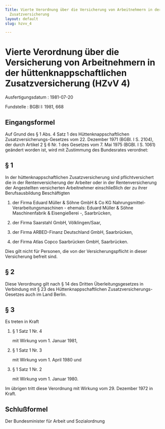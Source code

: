 ```yaml
---
Title: Vierte Verordnung über die Versicherung von Arbeitnehmern in der hüttenknappschaftlichen
  Zusatzversicherung
layout: default
slug: hzvv_4

---
```


# Vierte Verordnung über die Versicherung von Arbeitnehmern in der hüttenknappschaftlichen Zusatzversicherung (HZvV 4)

Ausfertigungsdatum
:   1981-07-20

Fundstelle
:   BGBl I: 1981, 668



## Eingangsformel

Auf Grund des § 1 Abs. 4 Satz 1 des Hüttenknappschaftlichen
Zusatzversicherungs-Gesetzes vom 22. Dezember 1971 (BGBl. I S. 2104),
der durch Artikel 2 § 6 Nr. 1 des Gesetzes vom 7. Mai 1975 (BGBl. I S.
1061) geändert worden ist, wird mit Zustimmung des Bundesrates
verordnet:


## § 1

In der hüttenknappschaftlichen Zusatzversicherung sind
pflichtversichert die in der Rentenversicherung der Arbeiter oder in
der Rentenversicherung der Angestellten versicherten Arbeitnehmer
einschließlich der zu ihrer Berufsausbildung Beschäftigten

1.  der Firma Eduard Müller & Söhne GmbH & Co KG Nahrungsmittel-
    Verarbeitungsmaschinen - ehemals: Eduard Müller & Söhne
    Maschinenfabrik & Eisengießerei -, Saarbrücken,


2.  der Firma Saarstahl GmbH, Völklingen/Saar,


3.  der Firma ARBED-Finanz Deutschland GmbH, Saarbrücken,


4.  der Firma Atlas Copco Saarbrücken GmbH, Saarbrücken.



Dies gilt nicht für Personen, die von der Versicherungspflicht in
dieser Versicherung befreit sind.


## § 2

Diese Verordnung gilt nach § 14 des Dritten Überleitungsgesetzes in
Verbindung mit § 23 des Hüttenknappschaftlichen Zusatzversicherungs-
Gesetzes auch im Land Berlin.


## § 3

Es treten in Kraft

1.  § 1 Satz 1 Nr. 4

    mit Wirkung vom 1. Januar 1981,


2.  § 1 Satz 1 Nr. 3

    mit Wirkung vom 1. April 1980 und


3.  § 1 Satz 1 Nr. 2

    mit Wirkung vom 1. Januar 1980.



Im übrigen tritt diese Verordnung mit Wirkung vom 29. Dezember 1972 in
Kraft.


## Schlußformel

Der Bundesminister für Arbeit und Sozialordnung

